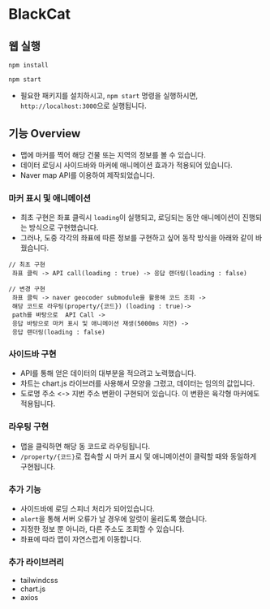 # BlackCat

## 웹 실행

```
npm install
```

```
npm start
```

- 필요한 패키지를 설치하시고, `npm start` 명령을 실행하시면, `http://localhost:3000`으로 실행됩니다.

## 기능 Overview

- 맵에 마커를 찍어 해당 건물 또는 지역의 정보를 볼 수 있습니다.
- 데이터 로딩시 사이드바와 마커에 애니메이션 효과가 적용되어 있습니다.
- Naver map API를 이용하여 제작되었습니다.

### 마커 표시 및 애니메이션

- 최초 구현은 좌표 클릭시 `loading`이 실행되고, 로딩되는 동안 애니메이션이 진행되는 방식으로 구현했습니다.
- 그러나, 도중 각각의 좌표에 따른 정보를 구현하고 싶어 동작 방식을 아래와 같이 바꿨습니다.

```
// 최초 구현
 좌표 클릭 -> API call(loading : true) -> 응답 랜더링(loading : false)
```

```
// 변경 구현
 좌표 클릭 -> naver geocoder submodule을 활용해 코드 조회 ->
 해당 코드로 라우팅(property/{코드}) (loading : true)->
 path를 바탕으로  API Call ->
 응답 바탕으로 마커 표시 및 애니메이션 재생(5000ms 지연) ->
 응답 랜더링(loading : false)
```

### 사이드바 구현

- API를 통해 얻은 데이터의 대부분을 적으려고 노력했습니다.
- 차트는 chart.js 라이브러를 사용해서 모양을 그렸고, 데이터는 임의의 값입니다.
- 도로명 주소 <-> 지번 주소 변환이 구현되어 있습니다. 이 변환은 육각형 마커에도 적용됩니다.

### 라우팅 구현

- 맵을 클릭하면 해당 동 코드로 라우팅됩니다.
- `/property/{코드}`로 접속할 시 마커 표시 및 애니메이션이 클릭할 때와 동일하게 구현됩니다.

### 추가 기능

- 사이드바에 로딩 스피너 처리가 되어있습니다.
- `alert`을 통해 서버 오류가 날 경우에 알럿이 울리도록 했습니다.
- 지정한 정보 뿐 아니라, 다른 주소도 조회할 수 있습니다.
- 좌표에 따라 맵이 자연스럽게 이동합니다.

### 추가 라이브러리

- tailwindcss
- chart.js
- axios
